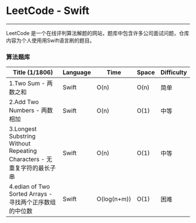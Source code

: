 # LeetCode - Swift

-------

LeetCode 是一个在线评判算法解题的网站，题库中包含许多公司面试问题，仓库内容为个人使用用Swift语言刷的题目。

### 算法题库 


| Title (1/1806) | Language | Time | Space | Difficulty |
|----|---|---|---|---|
|1.Two Sum - 两数之和| Swift | O(n) | O(n) | 简单 |
|2.Add Two Numbers - 两数相加| Swift | O(n) | O(1) | 中等 |
|3.Longest Substring Without Repeating Characters - 无重复字符的最长子串| Swift | O(n) | O(1) | 中等 |
|4.edian of Two Sorted Arrays - 寻找两个正序数组的中位数| Swift | O(log(n+m)) | O(1) | 困难 |